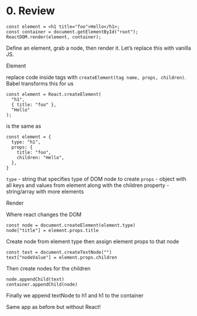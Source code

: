 # 0. Review

    const element = <h1 title="foo">Hello</h1>;
    const container = document.getElementById("root");
    ReactDOM.render(element, container);

Define an element, grab a node, then render it. Let’s replace this with vanilla JS. 

Element

replace code inside tags with `createElement(tag name, props, children)`. Babel transforms this for us

```
const element = React.createElement(
  "h1",
  { title: "foo" },
  "Hello"
);
```

is the same as 

```
const element = {
  type: "h1",
  props: {
    title: "foo",
    children: "Hello",
  },
}
```

`type` - string that specifies type of DOM node to create
`props` - object with all keys and values from element along with the children property - string/array with more elements

Render

Where react changes the DOM

```
const node = document.createElement(element.type)
node["title"] = element.props.title
```

Create node from element type then assign element props to that node

```
const text = document.createTextNode("")
text["nodeValue"] = element.props.children
```

Then create nodes for the children

```
node.appendChild(text)
container.appendChild(node)
```
Finally we append textNode to h1 and h1 to the container

Same app as before but without React!
